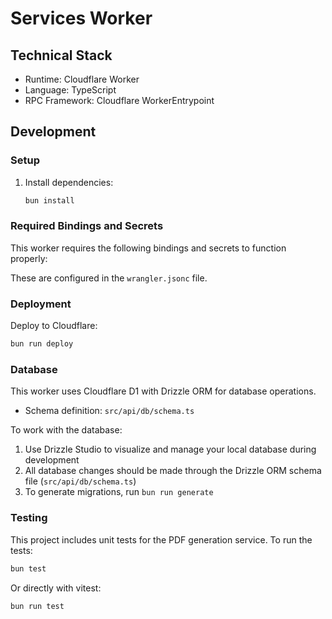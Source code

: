 # Services Worker


## Technical Stack

* Runtime: Cloudflare Worker
* Language: TypeScript
* RPC Framework: Cloudflare WorkerEntrypoint

## Development

### Setup

1. Install dependencies:
   ```bash
   bun install
   ```

### Required Bindings and Secrets

This worker requires the following bindings and secrets to function properly:

These are configured in the `wrangler.jsonc` file.

### Deployment

Deploy to Cloudflare:
```bash
bun run deploy
```

### Database

This worker uses Cloudflare D1 with Drizzle ORM for database operations.

* Schema definition: `src/api/db/schema.ts`

To work with the database:
1. Use Drizzle Studio to visualize and manage your local database during development
2. All database changes should be made through the Drizzle ORM schema file (`src/api/db/schema.ts`)
3. To generate migrations, run `bun run generate`

### Testing

This project includes unit tests for the PDF generation service. To run the tests:

```bash
bun test
```

Or directly with vitest:

```bash
bun run test
```
